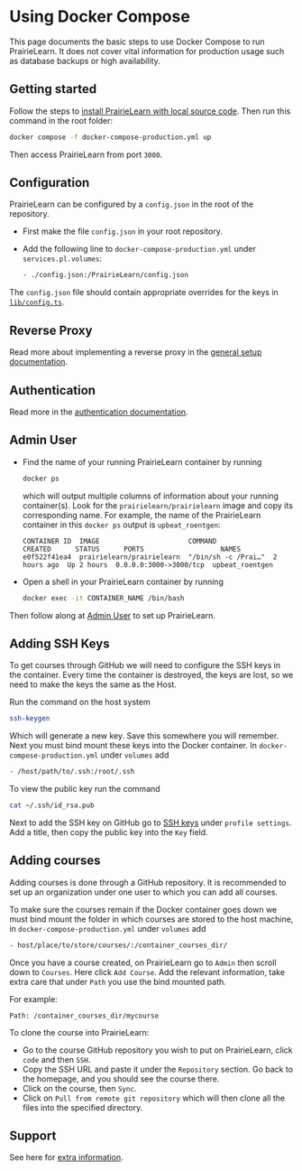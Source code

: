 # Using Docker Compose

This page documents the basic steps to use Docker Compose to run PrairieLearn. It does not cover vital information for production usage such as database backups or high availability.

## Getting started

Follow the steps to [install PrairieLearn with local source code](../installingLocal.md). Then run this command in the root folder:

```sh
docker compose -f docker-compose-production.yml up
```

Then access PrairieLearn from port `3000`.

## Configuration

PrairieLearn can be configured by a `config.json` in the root of the repository.

- First make the file `config.json` in your root repository.
- Add the following line to `docker-compose-production.yml` under `services.pl.volumes`:

  ```sh
  - ./config.json:/PrairieLearn/config.json
  ```

The `config.json` file should contain appropriate overrides for the keys in [`lib/config.ts`](https://github.com/PrairieLearn/PrairieLearn/blob/master/apps/prairielearn/src/lib/config.ts).

## Reverse Proxy

Read more about implementing a reverse proxy in the [general setup documentation](./setup.md#reverse-proxy).

## Authentication

Read more in the [authentication documentation](./authentication.md).

## Admin User

- Find the name of your running PrairieLearn container by running

  ```sh
  docker ps
  ```

  which will output multiple columns of information about your running container(s). Look for the `prairielearn/prairielearn` image and copy its corresponding name. For example, the name of the PrairieLearn container in this `docker ps` output is `upbeat_roentgen`:

  ```console
  CONTAINER ID  IMAGE                      COMMAND              CREATED      STATUS      PORTS                   NAMES
  e0f522f41ea4  prairielearn/prairielearn  "/bin/sh -c /Prai…"  2 hours ago  Up 2 hours  0.0.0.0:3000->3000/tcp  upbeat_roentgen
  ```

- Open a shell in your PrairieLearn container by running

  ```sh
  docker exec -it CONTAINER_NAME /bin/bash
  ```

Then follow along at [Admin User](./admin-user.md) to set up PrairieLearn.

## Adding SSH Keys

To get courses through GitHub we will need to configure the SSH keys in the container. Every time the container is destroyed, the keys are lost, so we need to make the keys the same as the Host.

Run the command on the host system

```sh
ssh-keygen
```

Which will generate a new key. Save this somewhere you will remember. Next you must bind mount these keys into the Docker container. In `docker-compose-production.yml` under `volumes` add

```sh
- /host/path/to/.ssh:/root/.ssh
```

To view the public key run the command

```sh
cat ~/.ssh/id_rsa.pub
```

Next to add the SSH key on GitHub go to [SSH keys](https://github.com/settings/ssh/new) under `profile settings`. Add a title, then copy the public key into the `Key` field.

## Adding courses

Adding courses is done through a GitHub repository. It is recommended to set up an organization under one user to which you can add all courses.

To make sure the courses remain if the Docker container goes down
we must bind mount the folder in which courses are stored to the host machine, in `docker-compose-production.yml` under `volumes` add

```sh
- host/place/to/store/courses/:/container_courses_dir/
```

Once you have a course created, on PrairieLearn go to `Admin` then scroll down to `Courses`. Here click `Add Course`. Add the relevant information, take extra care that under `Path` you use the bind mounted path.

For example:

`Path: /container_courses_dir/mycourse`

To clone the course into PrairieLearn:

- Go to the course GitHub repository you wish to put on PrairieLearn, click `code` and then `SSH`.
- Copy the SSH URL and paste it under the `Repository` section. Go back to the homepage, and you should see the course there.
- Click on the course, then `Sync`.
- Click on `Pull from remote git repository` which will then clone all the files into the specified directory.

## Support

See here for [extra information](./setup.md#support).

